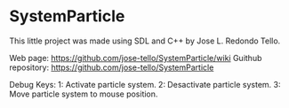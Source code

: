 # SystemParticle

This little project was made using SDL and C++ by Jose L. Redondo Tello.

Web page: https://github.com/jose-tello/SystemParticle/wiki
Guithub repository: https://github.com/jose-tello/SystemParticle

Debug Keys:
1: Activate particle system.
2: Desactivate particle system.
3: Move particle system to mouse position.
